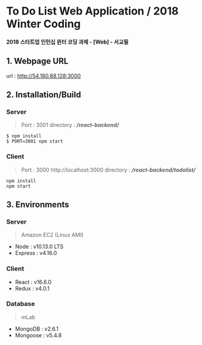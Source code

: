 # To Do List Web Application / 2018 Winter Coding
#### 2018 스타트업 인턴십 윈터 코딩 과제 - [Web] - 서교필

## 1. Webpage URL
url : http://54.180.88.128:3000  
## 2. Installation/Build 
### Server
>Port : 3001
directory : ***/react-backend/***
```
$ npm install
$ PORT=3001 npm start
```
### Client
>Port : 3000
>http://localhost:3000
directory : ***/react-backend/todolist/***
```
npm install
npm start
```
## 3. Environments
### Server
> Amazon EC2 (Linux AMI)
- Node : v10.13.0 LTS
- Express : v4.16.0

### Client
- React : v16.6.0
- Redux : v4.0.1

### Database
> mLab
- MongoDB : v2.6.1
- Mongoose : v5.4.8
